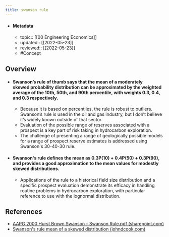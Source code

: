 ```yaml
---
title: swanson rule
---
```


- #### Metadata
	- topic:: [[00 Engineering Economics]]
	- updated:: [[2022-05-23]]
	- reviewed:: [[2022-05-23]]
	- #Concept 

## Overview
- #### **Swanson’s rule of thumb** says that the mean of a **moderately skewed** probability distribution can be approximated by the weighted average of the 10th, 50th, and 90th percentile, with weights 0.3, 0.4, and 0.3 respectively.
	- Because it is based on percentiles, the rule is robust to outliers. Swanson’s rule is used in the oil and gas industry, but I don’t believe it’s widely known outside of that sector.
	- Evaluation of the possible range of reserves associated with a prospect is a key part of risk taking in hydrocarbon exploration.
	- The challenge of presenting a range of geologically possible models for a range of prospect reserve estimates is addressed using Swanson's 30-40-30 rule.
- #### Swanson's rule defines the mean as 0.3P(10) + 0.4P(50) + 0.3P(90), and provides a good approximation to the mean values for modestly skewed distributions.
	- Applications of the rule to a historical field size distribution and a specific prospect evaluation demonstrate its efficacy in handling routine problems in hydrocarbon exploration, with particular reference to use with the lognormal distribution.

## References
- [AAPG 2000 Hurst Brown Swanson - Swanson Rule.pdf (sharepoint.com)](https://petronas-my.sharepoint.com/personal/faizkhuzaimah_petronas_com/Documents/05%20References/Economics/Published%20Papers/AAPG%202000%20Hurst%20Brown%20Swanson%20-%20Swanson%20Rule.pdf)
- [Swanson's rule mean of a skewed distribution (johndcook.com)](https://www.johndcook.com/blog/2022/01/12/swansons-rule/)